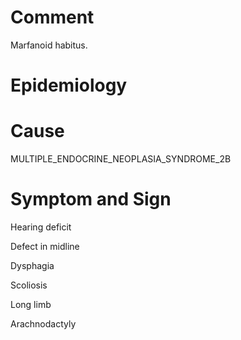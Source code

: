 # Comment

Marfanoid habitus.

# Epidemiology

# Cause

MULTIPLE_ENDOCRINE_NEOPLASIA_SYNDROME_2B

# Symptom and Sign

Hearing deficit

Defect in midline

Dysphagia

Scoliosis

Long limb

Arachnodactyly

